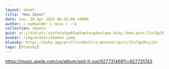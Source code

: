 ```yaml
---
layout: skeet
title: "New Skeet"
date: Sun, 20 Apr 2025 00:56:00 +0000
author: ⸸ commander ░ nova ⸸ :~$
collection: skeets
guid: at://did:plc:zzofxcatgqb5wpkqetnng4wo/app.bsky.feed.post/3ln7gw3huj22r
avatar: /img/avatar/daemon.jpeg
bluesky: https://bsky.app/profile/mkultra.monster/post/3ln7gw3huj22r
tags: [bluesky]
---
```


<a href="https://music.apple.com/us/album/spit-it-out/927731469?i=927731743" target="_blank">https://music.apple.com/us/album/spit-it-out/927731469?i=927731743</a>
